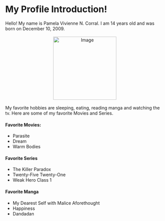 <DOCTYPE html>
  <HTML>
    <b>
      <h1> My Profile Introduction!</h1>
    </b>
    <body>
     <p> </p> Hello! My name is Pamela Vivienne N. Corral. 
     I am 14 years old and was born on December 10, 2009. 
    <br><br>
  <div style="text-align: center;">
    <img src="https://scontent.fmnl16-1.fna.fbcdn.net/v/t1.15752-9/459759098_1289797082376303_4872987139420047160_n.jpg?stp=dst-jpg_tt7&amp;_nc_cat=111&amp;cb=99be929b-defccdb7&amp;ccb=1-7&amp;_nc_sid=9f807c&amp;_nc_eui2=AeFnsrA0ICZX5N37rAaDtt2c48GJyMYEjfvjwYnIxgSN-15IAx3XhrKhuitKSPHlos01OceBV87VsMlTZW5MMbZa&amp;_nc_ohc=swCavIpBGNQQ7kNvgHpwTyn&amp;_nc_zt=23&amp;_nc_ht=scontent.fmnl16-1.fna&amp;_nc_gid=Ac13eYSjw8QFAQjl7er4Y8r&amp;oh=03_Q7cD1QFNAC5bhJffU18SEilkvQDnWLHub6KtreeWjdwIx6YIVg&amp;oe=673CAF03" alt="Image" width="200" height="200">
  </div>
    </br>
      My favorite hobbies are sleeping, eating, reading manga and watching the tv. 
     Here are some of my favorite Movies and Series.
      <h4>Favorite Movies:</h4>
      <ul>
        <li>Parasite</li>
        <li>Dream</li>
        <li>Warm Bodies</li>
      </ul>
      <h4>Favorite Series</h4>
      <ul>
      <li>The Killer Paradox</li>
      <li>Twenty-Five Twenty-One</li></li>
      <li>Weak Hero Class 1</li>
      </ul>
      <h4>Favorite Manga</h4>
      <ul>
        <li>My Dearest Self with Malice Aforethought</li>
        <li>Happiness</li>
        <li>Dandadan</li>
    </body>
  </HTML>
